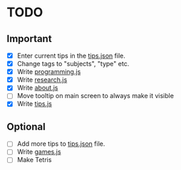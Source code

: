 # TODO
## Important
- [x] Enter current tips in the [tips.json](./src/data/tips.json) file.
- [x] Change tags to "subjects", "type" etc.
- [x] Write [programming.js](./src/pages/programming.js)
- [x] Write [research.js](./src/pages/research.js)
- [x] Write [about.js](./src/pages/about.js)
- [ ] Move tooltip on main screen to always make it visible
- [x] Write [tips.js](./src/pages/tips.js)

## Optional
- [ ] Add more tips to [tips.json](./src/data/tips.json) file.
- [ ] Write [games.js](./src/pages/games.js)
- [ ] Make Tetris